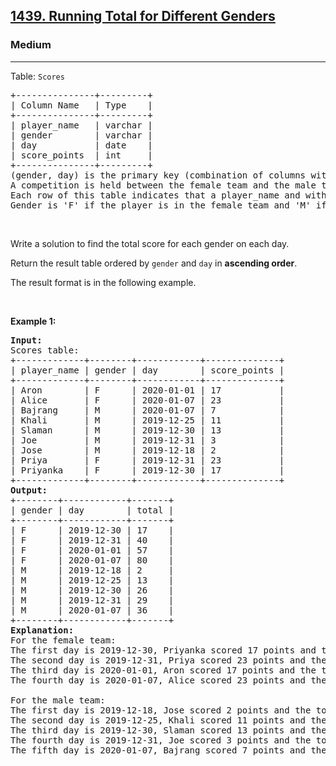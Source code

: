 <h2><a href="https://leetcode.com/problems/running-total-for-different-genders">1439. Running Total for Different Genders</a></h2><h3>Medium</h3><hr><p>Table: <code>Scores</code></p>

<pre>
+---------------+---------+
| Column Name   | Type    |
+---------------+---------+
| player_name   | varchar |
| gender        | varchar |
| day           | date    |
| score_points  | int     |
+---------------+---------+
(gender, day) is the primary key (combination of columns with unique values) for this table.
A competition is held between the female team and the male team.
Each row of this table indicates that a player_name and with gender has scored score_point in someday.
Gender is &#39;F&#39; if the player is in the female team and &#39;M&#39; if the player is in the male team.
</pre>

<p>&nbsp;</p>

<p>Write a solution to find the total score for each gender on each day.</p>

<p>Return the result table ordered by <code>gender</code> and <code>day</code> in <strong>ascending order</strong>.</p>

<p>The&nbsp;result format is in the following example.</p>

<p>&nbsp;</p>
<p><strong class="example">Example 1:</strong></p>

<pre>
<strong>Input:</strong> 
Scores table:
+-------------+--------+------------+--------------+
| player_name | gender | day        | score_points |
+-------------+--------+------------+--------------+
| Aron        | F      | 2020-01-01 | 17           |
| Alice       | F      | 2020-01-07 | 23           |
| Bajrang     | M      | 2020-01-07 | 7            |
| Khali       | M      | 2019-12-25 | 11           |
| Slaman      | M      | 2019-12-30 | 13           |
| Joe         | M      | 2019-12-31 | 3            |
| Jose        | M      | 2019-12-18 | 2            |
| Priya       | F      | 2019-12-31 | 23           |
| Priyanka    | F      | 2019-12-30 | 17           |
+-------------+--------+------------+--------------+
<strong>Output:</strong> 
+--------+------------+-------+
| gender | day        | total |
+--------+------------+-------+
| F      | 2019-12-30 | 17    |
| F      | 2019-12-31 | 40    |
| F      | 2020-01-01 | 57    |
| F      | 2020-01-07 | 80    |
| M      | 2019-12-18 | 2     |
| M      | 2019-12-25 | 13    |
| M      | 2019-12-30 | 26    |
| M      | 2019-12-31 | 29    |
| M      | 2020-01-07 | 36    |
+--------+------------+-------+
<strong>Explanation:</strong> 
For the female team:
The first day is 2019-12-30, Priyanka scored 17 points and the total score for the team is 17.
The second day is 2019-12-31, Priya scored 23 points and the total score for the team is 40.
The third day is 2020-01-01, Aron scored 17 points and the total score for the team is 57.
The fourth day is 2020-01-07, Alice scored 23 points and the total score for the team is 80.

For the male team:
The first day is 2019-12-18, Jose scored 2 points and the total score for the team is 2.
The second day is 2019-12-25, Khali scored 11 points and the total score for the team is 13.
The third day is 2019-12-30, Slaman scored 13 points and the total score for the team is 26.
The fourth day is 2019-12-31, Joe scored 3 points and the total score for the team is 29.
The fifth day is 2020-01-07, Bajrang scored 7 points and the total score for the team is 36.
</pre>
